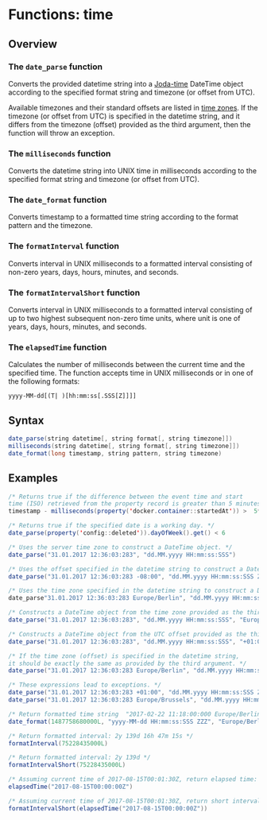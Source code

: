 # Functions: time

## Overview

### The `date_parse` function
Converts the provided datetime string into a [Joda-time](http://joda-time.sourceforge.net/apidocs/org/joda/time/DateTime.html) DateTime object according to the specified format string and timezone (or offset from UTC).

Available timezones and their standard offsets are listed in [time zones](http://joda-time.sourceforge.net/timezones.html). If the timezone (or offset from UTC) is specified in the datetime string, and it differs from the timezone (offset) provided as the third argument, then the function will throw an exception.

### The `milliseconds` function
Converts the datetime string into UNIX time in milliseconds according to the specified format string and timezone (or offset from UTC).

### The `date_format` function
Converts timestamp to a formatted time string according to the format pattern and the timezone. 

### The `formatInterval` function
Converts interval in UNIX milliseconds to a formatted interval consisting of non-zero years, days, hours, minutes, and seconds.

### The `formatIntervalShort` function
Converts interval in UNIX milliseconds to a formatted interval consisting of up to two highest subsequent non-zero time units, where unit is one of years, days, hours, minutes, and seconds.

### The `elapsedTime` function
Calculates the number of milliseconds between the current time and the specified time. The function accepts time in UNIX milliseconds or in one of the following formats:

```
yyyy-MM-dd[(T| )[hh:mm:ss[.SSS[Z]]]]
```


## Syntax

```java
date_parse(string datetime[, string format[, string timezone]])
milliseconds(string datetime[, string format[, string timezone]])
date_format(long timestamp, string pattern, string timezone)
```

## Examples

```java
/* Returns true if the difference between the event time and start
time (ISO) retrieved from the property record is greater than 5 minutes. */
timestamp - milliseconds(property('docker.container::startedAt')) >  5*60000

/* Returns true if the specified date is a working day. */
date_parse(property('config::deleted')).dayOfWeek().get() < 6

/* Uses the server time zone to construct a DateTime object. */
date_parse("31.01.2017 12:36:03:283", "dd.MM.yyyy HH:mm:ss:SSS")

/* Uses the offset specified in the datetime string to construct a DateTime object. */
date_parse("31.01.2017 12:36:03:283 -08:00", "dd.MM.yyyy HH:mm:ss:SSS ZZ")

/* Uses the time zone specified in the datetime string to construct a DateTime object. */
date_parse"31.01.2017 12:36:03:283 Europe/Berlin", "dd.MM.yyyy HH:mm:ss:SSS ZZZ")

/* Constructs a DateTime object from the time zone provided as the third argument. */
date_parse("31.01.2017 12:36:03:283", "dd.MM.yyyy HH:mm:ss:SSS", "Europe/Berlin")

/* Constructs a DateTime object from the UTC offset provided as the third argument. */
date_parse("31.01.2017 12:36:03:283", "dd.MM.yyyy HH:mm:ss:SSS", "+01:00")

/* If the time zone (offset) is specified in the datetime string,
it should be exactly the same as provided by the third argument. */
date_parse("31.01.2017 12:36:03:283 Europe/Berlin", "dd.MM.yyyy HH:mm:ss:SSS ZZZ", "Europe/Berlin")

/* These expressions lead to exceptions. */
date_parse("31.01.2017 12:36:03:283 +01:00", "dd.MM.yyyy HH:mm:ss:SSS ZZ", "Europe/Berlin")
date_parse("31.01.2017 12:36:03:283 Europe/Brussels", "dd.MM.yyyy HH:mm:ss:SSS ZZZ", "Europe/Berlin")

/* Return formatted time string  "2017-02-22 11:18:00:000 Europe/Berlin" */
date_format(1487758680000L, "yyyy-MM-dd HH:mm:ss:SSS ZZZ", "Europe/Berlin")

/* Return formatted interval: 2y 139d 16h 47m 15s */
formatInterval(75228435000L)

/* Return formatted interval: 2y 139d */
formatIntervalShort(75228435000L)

/* Assuming current time of 2017-08-15T00:01:30Z, return elapsed time: 90000 */
elapsedTime("2017-08-15T00:00:00Z")

/* Assuming current time of 2017-08-15T00:01:30Z, return short interval of elapsed time: 1m 30s */
formatIntervalShort(elapsedTime("2017-08-15T00:00:00Z"))
```
